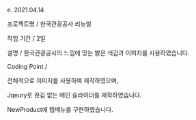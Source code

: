 e. 2021.04.14

프로젝트명 / 한국관광공사 리뉴얼

작업 기간 / 2일

설명 / 한국관광공사의 느낌에 맞는 밝은 색감과 이미지를 사용하였습니다.

Coding Point /

전체적으로 이미지를 사용하여 제작하였으며,

Jqeury로 끊김 없는 메인 슬라이더를 제작하였습니다.

NewProduct에 탭메뉴를 구현하였습니다.
